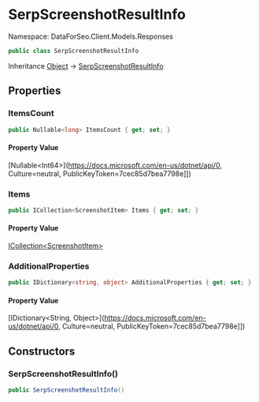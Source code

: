 # SerpScreenshotResultInfo

Namespace: DataForSeo.Client.Models.Responses

```csharp
public class SerpScreenshotResultInfo
```

Inheritance [Object](https://docs.microsoft.com/en-us/dotnet/api/Object) → [SerpScreenshotResultInfo](./SerpScreenshotResultInfo.md)

## Properties

### **ItemsCount**

```csharp
public Nullable<long> ItemsCount { get; set; }
```

#### Property Value

[Nullable&lt;Int64&gt;](https://docs.microsoft.com/en-us/dotnet/api/0, Culture=neutral, PublicKeyToken=7cec85d7bea7798e]])<br>

### **Items**

```csharp
public ICollection<ScreenshotItem> Items { get; set; }
```

#### Property Value

[ICollection&lt;ScreenshotItem&gt;](./ScreenshotItem.md)<br>

### **AdditionalProperties**

```csharp
public IDictionary<string, object> AdditionalProperties { get; set; }
```

#### Property Value

[IDictionary&lt;String, Object&gt;](https://docs.microsoft.com/en-us/dotnet/api/0, Culture=neutral, PublicKeyToken=7cec85d7bea7798e]])<br>

## Constructors

### **SerpScreenshotResultInfo()**

```csharp
public SerpScreenshotResultInfo()
```
